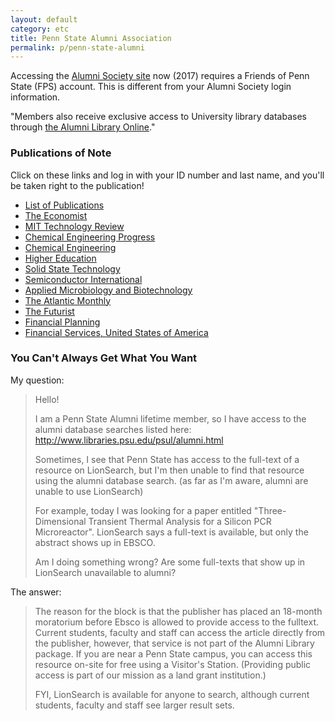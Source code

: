 ```yaml
---
layout: default
category: etc
title: Penn State Alumni Association
permalink: p/penn-state-alumni
---
```


Accessing the [Alumni Society site](http://alumni.psu.edu/membership/benefits) now (2017) requires a Friends of Penn State (FPS) account.  This is different from your Alumni Society login information.

"Members also receive exclusive access to University library databases through [the Alumni Library Online](http://www.libraries.psu.edu/psul/alumni.html)."


### Publications of Note

Click on these links and log in with your ID number and last name, and you'll be taken right to the publication!

+ [List of Publications](http://search.proquest.com.ezalumni.libraries.psu.edu/publicationbrowse?accountid=32882)
+ [The Economist](http://search.proquest.com.ezalumni.libraries.psu.edu/publication/publications_41716?accountid=32882)
+ [MIT Technology Review](http://search.proquest.com.ezalumni.libraries.psu.edu/publication/35850/citation?accountid=32882)
+ [Chemical Engineering Progress](http://search.proquest.com.ezalumni.libraries.psu.edu/publication/publications_40780?accountid=32882)
+ [Chemical Engineering](http://search.proquest.com.ezalumni.libraries.psu.edu/publication/publications_41910?accountid=32882)
+ [Higher Education](http://search.proquest.com.ezalumni.libraries.psu.edu/publication/publications_54126?accountid=32882)
+ [Solid State Technology](http://search.proquest.com.ezalumni.libraries.psu.edu/publication/publications_47974?accountid=32882)
+ [Semiconductor International](http://search.proquest.com.ezalumni.libraries.psu.edu/publication/publications_48708?accountid=32882)
+ [Applied Microbiology and Biotechnology](http://search.proquest.com.ezalumni.libraries.psu.edu/publication/publications_54065?accountid=32882)
+ [The Atlantic Monthly](http://search.proquest.com.ezalumni.libraries.psu.edu/publication/publications_40949?accountid=32882)
+ [The Futurist](http://search.proquest.com.ezalumni.libraries.psu.edu/publication/47758/citation/3DF2FAE11FE14AC4PQ/312?accountid=32882)
+ [Financial Planning](http://search.proquest.com.ezalumni.libraries.psu.edu/publication/6230/citation/3DF2FAE11FE14AC4PQ/108?accountid=32882)
+ [Financial Services, United States of America](http://search.proquest.com.ezalumni.libraries.psu.edu/publication/2029019/citation/3DF2FAE11FE14AC4PQ/134?accountid=32882)


### You Can't Always Get What You Want

My question:

> Hello!
>
> I am a Penn State Alumni lifetime member, so I have access to the alumni database searches listed here: <http://www.libraries.psu.edu/psul/alumni.html>
>
> Sometimes, I see that Penn State has access to the full-text of a resource on LionSearch, but I'm then unable to find that resource using the alumni database search. (as far as I'm aware, alumni are unable to use LionSearch)
>
> For example, today I was looking for a paper entitled "Three-Dimensional Transient Thermal Analysis for a Silicon PCR Microreactor". LionSearch says a full-text is available, but only the abstract shows up in EBSCO.
>
> Am I doing something wrong? Are some full-texts that show up in LionSearch unavailable to alumni?

The answer:

> The reason for the block is that the publisher has placed an 18-month moratorium before Ebsco is allowed to provide access to the fulltext. Current students, faculty and staff can access the article directly from the publisher, however, that service is not part of the Alumni Library package. If you are near a Penn State campus, you can access this resource on-site for free using a Visitor's Station. (Providing public access is part of our mission as a land grant institution.)
>
> FYI, LionSearch is available for anyone to search, although current students, faculty and staff see larger result sets.
